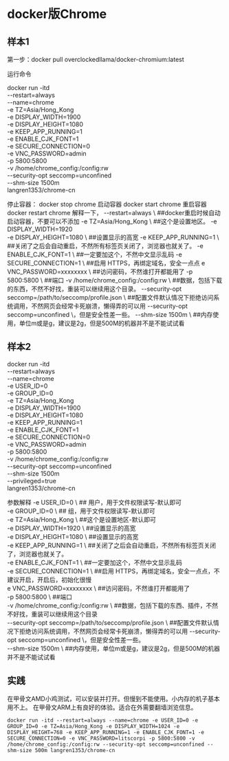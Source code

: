 # docker版Chrome

## 样本1
第一步：docker pull overclockedllama/docker-chromium:latest

运行命令

docker run -itd \
    --restart=always \
    --name=chrome \
    -e TZ=Asia/Hong_Kong \
    -e DISPLAY_WIDTH=1900 \
    -e DISPLAY_HEIGHT=1080 \
    -e KEEP_APP_RUNNING=1 \
    -e ENABLE_CJK_FONT=1 \
    -e SECURE_CONNECTION=0 \
    -e VNC_PASSWORD=admin \
    -p 5800:5800 \
    -v /home/chrome_config:/config:rw \
    --security-opt seccomp=unconfined \
    --shm-size 1500m \
    langren1353/chrome-cn

停止容器：
docker stop chrome
启动容器
docker start chrome
重启容器
docker restart chrome
解释一下，
--restart=always \  ##docker重启时候自动启动容器，不要可以不添加
-e TZ=Asia/Hong_Kong \ ##这个是设置地区。
-e DISPLAY_WIDTH=1920 \
-e DISPLAY_HEIGHT=1080 \ ##设置显示的高宽
-e KEEP_APP_RUNNING=1 \ ##关闭了之后会自动重启，不然所有标签页关闭了，浏览器也就关了。
-e ENABLE_CJK_FONT=1 \ ##一定要加这个，不然中文显示乱码
-e SECURE_CONNECTION=1 \ ##启用 HTTPS，再绑定域名，安全一点点
e VNC_PASSWORD=xxxxxxxx \ ##访问密码，不然谁打开都能用了
-p 5800:5800 \ ##端口
-v /home/chrome_config:/config:rw \ ##数据，包括下载的东西，不然不好找，重装可以继续用这个目录。
--security-opt seccomp=/path/to/seccomp/profile.json \ ##配置文件默认情况下拒绝访问系统调用，不然网页会经常卡死崩溃，懒得弄的可以用 --security-opt seccomp=unconfined \，但是安全性差一些。
--shm-size 1500m \ ##内存使用，单位m或是g，建议是2g，但是500M的机器并不是不能试试看

## 样本2
docker run -itd \
    --restart=always \
    --name=chrome \
    -e USER_ID=0 \
    -e GROUP_ID=0 \
    -e TZ=Asia/Hong_Kong \
    -e DISPLAY_WIDTH=1900 \
    -e DISPLAY_HEIGHT=1080 \
    -e KEEP_APP_RUNNING=1 \
    -e ENABLE_CJK_FONT=1 \
    -e SECURE_CONNECTION=0 \
    -e VNC_PASSWORD=admin \
    -p 5800:5800 \
    -v /home/chrome_config:/config:rw \
    --security-opt seccomp=unconfined \
    --shm-size 1500m \
    --privileged=true \
    langren1353/chrome-cn

参数解释
-e USER_ID=0 \ ## 用户，用于文件权限读写-默认即可  
-e GROUP_ID=0 \ ## 组，用于文件权限读写-默认即可  
-e TZ=Asia/Hong_Kong \ ##这个是设置地区-默认即可  
-e DISPLAY_WIDTH=1920 \ ##设置显示的高宽  
-e DISPLAY_HEIGHT=1080 \ ##设置显示的高宽  
-e KEEP_APP_RUNNING=1 \ ##关闭了之后会自动重启，不然所有标签页关闭了，浏览器也就关了。  
-e ENABLE_CJK_FONT=1 \ ##一定要加这个，不然中文显示乱码  
-e SECURE_CONNECTION=1 \ ##启用 HTTPS，再绑定域名，安全一点点，不建议开启，开启后，初始化很慢  
e VNC_PASSWORD=xxxxxxxx \ ##访问密码，不然谁打开都能用了  
-p 5800:5800 \ ##端口  
-v /home/chrome_config:/config:rw \ ##数据，包括下载的东西、插件，不然不好找，重装可以继续用这个目录  
--security-opt seccomp=/path/to/seccomp/profile.json \ ##配置文件默认情况下拒绝访问系统调用，不然网页会经常卡死崩溃，懒得弄的可以用 --security-opt seccomp=unconfined \，但是安全性差一些。   
--shm-size 1500m \ ##内存使用，单位m或是g，建议是2g，但是500M的机器并不是不能试试看    

## 实践
在甲骨文AMD小鸡测试，可以安装并打开。但慢到不能使用。小内存的机子基本用不上。
在甲骨文ARM上有良好的体验。适合在外需要翻墙浏览信息。

    
    docker run -itd --restart=always --name=chrome -e USER_ID=0 -e GROUP_ID=0 -e TZ=Asia/Hong_Kong -e DISPLAY_WIDTH=1024 -e DISPLAY_HEIGHT=768 -e KEEP_APP_RUNNING=1 -e ENABLE_CJK_FONT=1 -e SECURE_CONNECTION=0 -e VNC_PASSWORD=litscorpi -p 5800:5800 -v /home/chrome_config:/config:rw --security-opt seccomp=unconfined --shm-size 500m langren1353/chrome-cn

    
